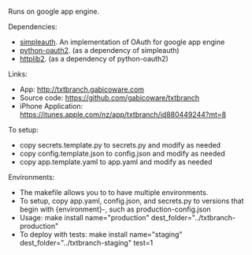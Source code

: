 
Runs on google app engine.

Dependencies:

  - [simpleauth][1]. An implementation of OAuth for google app engine
  - [python-oauth2][2]. (as a dependency of simpleauth)
  - [httplib2][3]. (as a dependency of python-oauth2)

Links:

  - App: http://txtbranch.gabicoware.com
  - Source code: https://github.com/gabicoware/txtbranch
  - iPhone Application: https://itunes.apple.com/nz/app/txtbranch/id880449244?mt=8

To setup:

  - copy secrets.template.py to secrets.py and modify as needed
  - copy config.template.json to config.json and modify as needed
  - copy app.template.yaml to app.yaml and modify as needed

Environments:

  - The makefile allows you to to have multiple environments.
  - To setup, copy app.yaml, config.json, and secrets.py to versions that begin with {environment}-, such as production-config.json
  - Usage: make install name="production" dest_folder="../txtbranch-production"
  - To deploy with tests: make install name="staging" dest_folder="../txtbranch-staging" test=1

[1]: https://github.com/crhym3/simpleauth
[2]: https://github.com/simplegeo/python-oauth2
[3]: http://code.google.com/p/httplib2/
